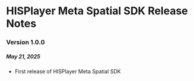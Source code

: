 # HISPlayer Meta Spatial SDK Release Notes

### Version 1.0.0
##### May 21, 2025
- First release of HISPlayer Meta Spatial SDK
